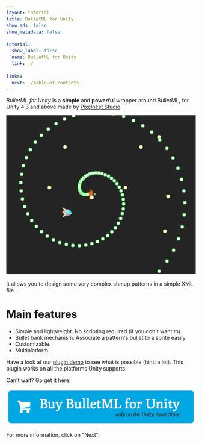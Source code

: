 ```yaml
---
layout: tutorial
title: BulletML for Unity
show_ads: false
show_metadata: false

tutorial:
  show_label: false
  name: BulletML for Unity
  link: ./

links:
  next: ./table-of-contents
---
```


*BulletML for Unity* is a **simple** and **powerful** wrapper around BulletML, for Unity 4.3 and above made by [Pixelnest Studio](http://pixelnest.io).

[ ![Screenshot][screenshot] ][screenshot]

It allows you to design some very complex shmup patterns in a simple XML file.

# Main features

- Simple and lightweight. No scripting required (if you don't want to).
- Bullet bank mechanism. Associate a pattern's bullet to a sprite easily.
- Customizable.
- Multiplatform.

Have a look at our [plugin demo][demo] to see what is possible (hint: a lot). This plugin works on all the platforms Unity supports.

Can't wait? Go get it here:

<a href="#todo">
  <img
    src="./-img/buy.png"
    class="intent-button"
    alt="Buy BulletML for Unity"
    title="Buy BulletML for Unity"
  />
</a>

For more information, click on "Next".


[demo]: http://dmayance.com/BulletML-Unity/demo/demo.html

[screenshot]: ./-img/screenshot.png
